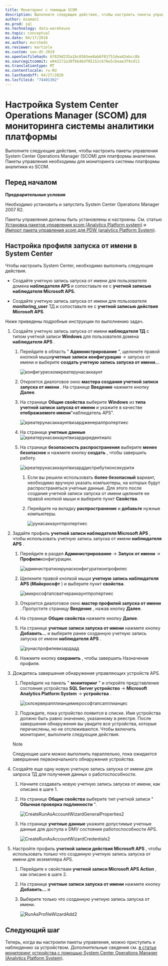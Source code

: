 ```yaml
---
title: Мониторинг с помощью SCOM
description: Выполните следующие действия, чтобы настроить пакеты управления System Center Operations Manager (SCOM) для платформы аналитики. Пакеты управления необходимы для мониторинга системы платформы аналитики из SCOM.
author: mzaman1
ms.prod: sql
ms.technology: data-warehouse
ms.topic: conceptual
ms.date: 04/17/2018
ms.author: murshedz
ms.reviewer: martinle
ms.custom: seo-dt-2019
ms.openlocfilehash: 67029d235a1bc65b5ee0ab6f01f51dea42ebcc8b
ms.sourcegitcommit: e042272a38fb646df05152c676e5cbeae3f9cd13
ms.translationtype: MT
ms.contentlocale: ru-RU
ms.lasthandoff: 04/27/2020
ms.locfileid: "74401302"
---
```

# <a name="configure-system-center-operations-manager-scom-to-monitor-analytics-platform-system"></a>Настройка System Center Operations Manager (SCOM) для мониторинга системы аналитики платформы
Выполните следующие действия, чтобы настроить пакеты управления System Center Operations Manager (SCOM) для платформы аналитики. Пакеты управления необходимы для мониторинга системы платформы аналитики из SCOM.  
  
## <a name="before-you-begin"></a><a name="BeforeBegin"></a>Перед началом  
**Предварительные условия**  
  
Необходимо установить и запустить System Center Operations Manager 2007 R2.  
  
Пакеты управления должны быть установлены и настроены. См. статью [Установка пакетов управления scom &#40;Analytics Platform system&#41;](install-the-scom-management-packs.md) и [Импорт пакета управления scom для PDW &#40;analytics Platform System&#41;](import-the-scom-management-pack-for-pdw.md).  
  
## <a name="configure-run-as-profile-in-system-center"></a><a name="ConfigureRunAsProfile"></a>Настройка профиля запуска от имени в System Center  
Чтобы настроить System Center, необходимо выполнить следующие действия.  
  
-   Создайте учетную запись запуска от имени для пользователя домена **наблюдателя APS** и сопоставьте ее с **учетной записью наблюдателя Microsoft APS.**  
  
-   Создайте учетную запись запуска от имени для пользователя **monitoring_user** ТД и сопоставьте ее с **учетной записью действия Microsoft APS**.  
  
Ниже приведены подробные инструкции по выполнению задач.  
  
1.  Создайте учетную запись запуска от имени **наблюдателя ТД** с типом учетной записи **Windows** для пользователя домена **наблюдателя APS** .  
  
    1.  Перейдите в область " **Администрирование** ", щелкните правой кнопкой мыши**учетные записи** **конфигурации** -> запуска от имени и выберите **создать учетную запись запуска от имени...**  
  
        ![конфигурескомкреатерунасаккаунт](./media/configure-scom-to-monitor-analytics-platform-system/ConfigureScomCreateRunAsAccount.png "конфигурескомкреатерунасаккаунт")  
  
    2.  Откроется диалоговое окно **мастера создания учетной записи запуска от имени** . На странице **Введение** нажмите кнопку **Далее**.  
  
    3.  На странице **Общие свойства** выберите **Windows** из **типа учетной записи запуска от имени** и укажите в качестве **отображаемого имени**"наблюдатель APS".  
  
        ![креатерунасаккаунтвизардженералпропертиес](./media/configure-scom-to-monitor-analytics-platform-system/CreateRunAsAccountWizardGeneralProperties.png "креатерунасаккаунтвизардженералпропертиес")  
  
    4.  На странице **учетные данные** ![креатерунасаккаунтвизардкредентиалс](./media/configure-scom-to-monitor-analytics-platform-system/CreateRunAsAccountWizardCredentials.png "креатерунасаккаунтвизардкредентиалс")  
  
    5.  На странице **безопасность распространения** выберите **менее безопасное** и нажмите кнопку **создать** , чтобы завершить работу.  
  
        ![креатерунасаккаунтвизарддистрибутионсекурити](./media/configure-scom-to-monitor-analytics-platform-system/CreateRunAsAccountWizardDistributionSecurity.png "креатерунасаккаунтвизарддистрибутионсекурити")  
  
        1.  Если вы решили использовать **более безопасный** вариант, необходимо вручную указать компьютеры, на которых будут распространяться учетные данные. Для этого после создания учетной записи запуска от имени щелкните ее правой кнопкой мыши и выберите пункт **Свойства**.  
  
        2.  Перейдите на вкладку **распространение** и **добавьте** нужные компьютеры.  
  
            ![рунасаккаунтпропертиес](./media/configure-scom-to-monitor-analytics-platform-system/RunAsAccountProperties.png "рунасаккаунтпропертиес")  
  
2.  Задайте профиль **учетной записи наблюдателя Microsoft APS** , чтобы использовать учетную запись запуска от имени **наблюдателя APS** .  
  
    1.  Перейдите в раздел **Администрирование** -> **Запуск от имени** -> **Профили**конфигурации.  
  
        ![администратионрунасконфигуратионпрофилес](./media/configure-scom-to-monitor-analytics-platform-system/AdministrationRunAsConfigurationProfiles.png "администратионрунасконфигуратионпрофилес")  
  
    2.  Щелкните правой кнопкой мыши **учетную запись наблюдателя APS (Майкрософт** ) и выберите пункт **свойства**.  
  
        ![микрософтапсватчераккаунтпропертиес](./media/configure-scom-to-monitor-analytics-platform-system/MicrosoftApsWatcherAccountProperties.png "микрософтапсватчераккаунтпропертиес")  
  
    3.  Откроется диалоговое окно **мастер профилей запуска от имени** . Пропустите страницу **Введение** , нажав кнопку **Далее**.  
  
    4.  На странице **Общие свойства** нажмите кнопку **Далее**.  
  
    5.  На странице **учетные записи запуска от имени** нажмите кнопку **Добавить...** и выберите ранее созданную учетную запись запуска от имени **наблюдателя APS** .  
  
        ![рунаспрофилевизардадд](./media/configure-scom-to-monitor-analytics-platform-system/RunAsProfileWizardAdd.png "рунаспрофилевизардадд")  
  
    6.  Нажмите кнопку **сохранить** , чтобы завершить Назначение профиля.  
  
3.  Дождитесь завершения обнаружения управляющих устройств APS.  
  
    1.  Перейдите на панель " **мониторинг** " и откройте представление состояния устройства **SQL Server устройство** -> **Microsoft Analytics Platform System** -> **устройства** .  
  
        ![склсерверапплианцемикрософтапсапплианцес](./media/configure-scom-to-monitor-analytics-platform-system/SqlServerApplianceMicrosoftApsAppliances.png "склсерверапплианцемикрософтапсапплианцес")  
  
    2.  Подождите, пока устройство появится в списке. Имя устройства должно быть равно значению, указанному в реестре. После завершения обнаружения вы увидите все устройства, которые перечислены, но не отслеживаются. Чтобы включить мониторинг, выполните следующие действия.  
  
    > [!NOTE]  
    > Следующие шаги можно выполнить параллельно, пока ожидается завершение первоначального обнаружения устройства.  
  
4.  Создайте еще одну новую учетную запись запуска от имени для запроса ТД для получения данных о работоспособности.  
  
    1.  Начните создавать новую учетную запись запуска от имени, как описано в шаге 1.  
  
    2.  На странице **Общие свойства** выберите тип учетной записи " **Обычная проверка подлинности** ".  
  
        ![CreateRunAsAccountWizardGeneralProperties2](./media/configure-scom-to-monitor-analytics-platform-system/CreateRunAsAccountWizardGeneralProperties2.png "CreateRunAsAccountWizardGeneralProperties2")  
  
    3.  На странице **учетные данные** укажите допустимые учетные данные для доступа к DMV состояния работоспособности APS.  
  
        ![CreateRunAsAccountWizardCredentials2](./media/configure-scom-to-monitor-analytics-platform-system/CreateRunAsAccountWizardCredentials2.png "CreateRunAsAccountWizardCredentials2")  
  
5.  Настройте профиль **учетной записи действия Microsoft APS** , чтобы использовать только что созданную учетную запись запуска от имени для экземпляра APS.  
  
    1.  Перейдите к свойствам **учетной записи Microsoft APS Action** , как описано в шаге 2.  
  
    2.  На странице **учетные записи запуска от имени** нажмите кнопку **Добавить...** и 
    3.  Выберите только что созданную учетную запись запуска от имени.  
  
        ![RunAsProfileWizardAdd2](./media/configure-scom-to-monitor-analytics-platform-system/RunAsProfileWizardAdd2.png "RunAsProfileWizardAdd2")  
  
## <a name="next-step"></a>Следующий шаг  
Теперь, когда вы настроили пакеты управления, можно приступить к наблюдению за устройством. Дополнительные сведения см. [в статье мониторинг устройства с помощью System Center Operations Manager &#40;Analytics Platform System&#41;](monitor-the-appliance-by-using-system-center-operations-manager.md).  
  
<!-- MISSING LINKS ## See Also  
[Common Metadata Query Examples &#40;SQL Server PDW&#41;](../sqlpdw/common-metadata-query-examples-sql-server-pdw.md)  -->  
  

